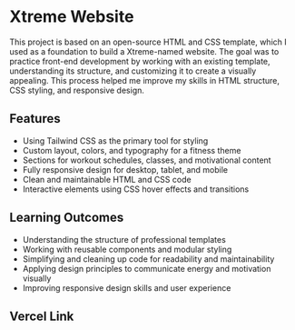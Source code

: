 # Xtreme Website

This project is based on an open-source HTML and CSS template, which I used as a foundation to build a Xtreme-named website. The goal was to practice front-end development by working with an existing template, understanding its structure, and customizing it to create a visually appealing. This process helped me improve my skills in HTML structure, CSS styling, and responsive design.

## Features

- Using Tailwind CSS as the primary tool for styling 
- Custom layout, colors, and typography for a fitness theme
- Sections for workout schedules, classes, and motivational content
- Fully responsive design for desktop, tablet, and mobile
- Clean and maintainable HTML and CSS code
- Interactive elements using CSS hover effects and transitions

## Learning Outcomes

- Understanding the structure of professional templates
- Working with reusable components and modular styling
- Simplifying and cleaning up code for readability and maintainability
- Applying design principles to communicate energy and motivation visually
- Improving responsive design skills and user experience

## Vercel Link
[](https://training-studio-site-three.vercel.app)